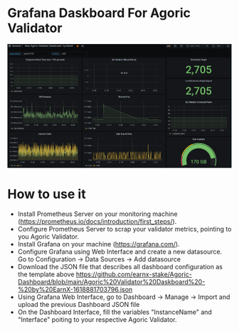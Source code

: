 # Grafana Daskboard For Agoric Validator
![alt text](https://github.com/earnx-stake/Agoric-Dashboard/blob/main/Agoric%20Dashboard.png?raw=true)

# How to use it 
- Install Prometheus Server on your monitoring machine (https://prometheus.io/docs/introduction/first_steps/).
- Configure Prometheus Server to scrap your validator metrics, pointing to you Agoric Validator.
- Install Grafana on your machine (https://grafana.com/).
- Configure Grafana using Web Interface and create a new datasource. Go to Configuration -> Data Sources -> Add datasource
- Download the JSON file that describes all dashboard configuration as the template above https://github.com/earnx-stake/Agoric-Dashboard/blob/main/Agoric%20Validator%20Daskboard%20-%20by%20EarnX-1618881703796.json 
- Using Grafana Web Interface, go to Dashboard -> Manage -> Import and upload the previous Dashboard JSON file
- On the Dashboard Interface, fill the variables "InstanceName" and "Interface" poiting to your respective Agoric Validator.


